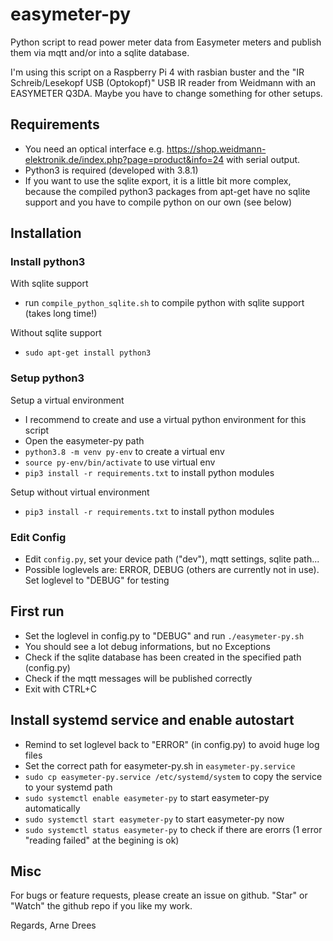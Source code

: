 # easymeter-py

Python script to read power meter data from Easymeter meters and publish them via mqtt and/or into a sqlite database.

I'm using this script on a Raspberry Pi 4 with rasbian buster and the "IR Schreib/Lesekopf USB (Optokopf)" USB IR reader from Weidmann with an EASYMETER Q3DA. Maybe you have to change something for other setups.

## Requirements

- You need an optical interface e.g. https://shop.weidmann-elektronik.de/index.php?page=product&info=24 with serial output.
- Python3 is required (developed with 3.8.1)
- If you want to use the sqlite export, it is a little bit more complex, because the compiled python3 packages from apt-get have no sqlite support and you have to compile python on our own (see below)

## Installation

### Install python3

With sqlite support

- run `compile_python_sqlite.sh` to compile python with sqlite support (takes long time!)

Without sqlite support

- `sudo apt-get install python3`

### Setup python3

Setup a virtual environment

- I recommend to create and use a virtual python environment for this script
- Open the easymeter-py path
- `python3.8 -m venv py-env` to create a virtual env
- `source py-env/bin/activate` to use virtual env
- `pip3 install -r requirements.txt` to install python modules

Setup without virtual environment

- `pip3 install -r requirements.txt` to install python modules

### Edit Config

- Edit `config.py`, set your device path ("dev"), mqtt settings, sqlite path... 
- Possible loglevels are: ERROR, DEBUG (others are currently not in use). Set loglevel to "DEBUG" for testing

## First run

- Set the loglevel in config.py to "DEBUG" and run `./easymeter-py.sh`
- You should see a lot debug informations, but no Exceptions
- Check if the sqlite database has been created in the specified path (config.py)
- Check if the mqtt messages will be published correctly
- Exit with CTRL+C

## Install systemd service and enable autostart

- Remind to set loglevel back to "ERROR" (in config.py) to avoid huge log files
- Set the correct path for easymeter-py.sh in `easymeter-py.service`
- `sudo cp easymeter-py.service /etc/systemd/system` to copy the service to your systemd path
- `sudo systemctl enable easymeter-py` to start easymeter-py automatically
- `sudo systemctl start easymeter-py` to start easymeter-py now
- `sudo systemctl status easymeter-py` to check if there are erorrs (1 error "reading failed" at the begining is ok)

## Misc

For bugs or feature requests, please create an issue on github. "Star" or "Watch" the github repo if you like my work.

Regards, Arne Drees